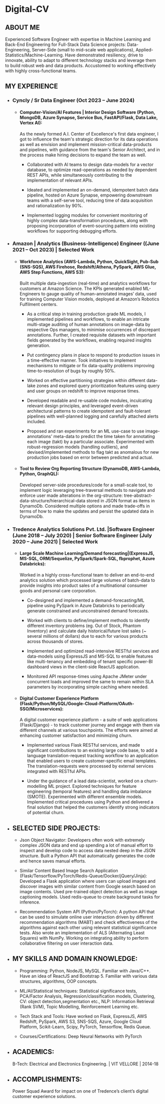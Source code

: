 # Digital-CV
## ABOUT ME
Experienced Software Engineer with expertise in Machine Learning and Back-End Engineering for Full-Stack Data Science projects: Data-Engineering, Server-Side (small to mid-scale web applications), Applied-Statistics/Machine-Learning. Have demonstrated resiliency, drive to innovate, ability to adapt to different technology stacks and leverage them to build robust web and data products. Accustomed to working effectively with highly cross-functional teams. 

## MY EXPERIENCE

- ### Cyncly / Sr Data Engineer (Oct 2023 – June 2024)  

  - #### Computer-Vision/AI Features | Interior Design Software (Python, MongoDB, Azure Synapse, Service Bus, FastAPI/Flask, Data Lake, Vertex AI):
    As the newly formed A.I. Center of Excellence's first data engineer, I got to influence the team's strategic direction for its data operations as well as envision and implement mission-critical data-products and pipelines, with guidance from the team's Senior Architect, and in the process make hiring decisions to expand the team as well.    

    - Collaborated with AI teams to design data-models for a vector database, to optimize read-operations as needed by dependent REST APIs, while simultaneously contributing to the implementation of relevant APIs. 

    - Ideated and implemented an on-demand, idempotent batch data pipeline, hosted on Azure Synapse, empowering downstream teams with a self-serve tool, reducing time of data acquisition and rationalization by 90%. 

    - Implemented logging modules for convenient monitoring of highly complex data-transformation procedures, along with proposing incorporation of event-sourcing pattern into existing workflows for supporting debugging efforts. 


- ### Amazon | Analytics (Business-Intelligence) Engineer ((June 2021 – Oct 2023) | Selected Work 

  - #### Workforce Analytics (AWS-Lambda, Python, QuickSight, Pub-Sub (SNS-SQS), AWS Firehose, Redshift/Athena, PySpark, AWS Glue, AWS Step Functions, AWS S3): 
    Built multiple data-ingestion (real-time) and analytics workflows for customers at Amazon Science. The KPIs generated enabled ML-Engineers to gauge quality of human-annotated images’ data, used for training Computer Vision models, deployed at Amazon’s Robotics Fulfilment centers. 

    - As a critical step in training production grade ML models, I implemented pipelines and workflows, to enable an intricate multi-stage auditing of human annotations on image-data by respective Ops managers, to minimise occurrences of discrepant annotations. Further, I created requisite datasets with important fields generated by the workflows, enabling required insights generation. 

    - Put contingency plans in place to respond to production issues in a time-effective manner. Took initiatives to implement mechanisms to mitigate or fix data-quality problems improving time-to-resolution of bugs by roughly 50%. 

    - Worked on effective partitioning strategies within different data-lake zones and explored query prioritization features using query and user groups on redshift to improve response times.  

    - Developed readable and re-usable code modules, inculcating relevant design principles, and leveraged event-driven architectural patterns to create idempotent and fault-tolerant pipelines with well-planned logging and carefully attached alerts included.  

    - Proposed and ran experiments for an ML use-case to use image-annotations' meta-data to predict the time taken for annotating each image (takt) by a particular associate. Experimented with robust-regression models (handling outliers), and devised/implemented methods to flag takt as anomalous for new production jobs based on error between predicted and actual.
   

  - #### Tool to Review Org Reporting Structure (DynamoDB, AWS-Lambda, Python, GraphQL):
    Developed server-side procedures/code for a small-scale tool, to implement logic leveraging tree-traversal methods to navigate and enforce user made alterations in the org-structure: tree-abstract-data-structure/hierarchical-data stored in JSON format as items in DynamoDb. Considered multiple options and made trade-offs in terms of how to make the updates and persist the updated data in DynamoDb.


- ### Tredence Analytics Solutions Pvt. Ltd. |Software Engineer (June 2018 – July 2020) | Senior Software Engineer (July 2020 – June 2021) | Selected Work 

  - #### Large Scale Machine Learning/Demand forecasting|(ExpressJS, MS-SQL, ORM/Sequelize, PySpark/Spark-SQL, fbprophet, Azure Databricks):
    Worked in a highly cross-functional team to deliver an end-to-end analytics solution which processed large volumes of batch-data to provide insights into product sales of a multinational consumer goods and personal care corporation.
    
      - Co-designed and implemented a demand-forecasting/ML pipeline using PySpark in Azure Databricks to periodically generate constrained and unconstrained demand forecasts.
        
      - Worked with clients to define/implement methods to identify different inventory problems (eg. Out of Stock, Phantom Inventory) and calculate daily historical/future lost sales (~ several millions of dollars) due to each for various products across thousands of stores.
        
      - Implemented and optimized read-intensive RESTful services and data-models using ExpressJS and MS-SQL to enable features like multi-tenancy and embedding of tenant specific power-BI dashboard views in the client-side ReactJS application.
   
      - Monitored API response-times using Apache JMeter under concurrent loads and improved the same to remain within SLA parameters by incorporating simple caching where needed.     

  - #### Digital Customer Experience Platform (Flask/Python/MySQL/Google-Cloud-Platform/OAuth-SSO/Microservices):
    A digital customer experience platform - a suite of web applications (Flask/Django) - to track customer journey and engage with them via different channels at various touchpoints. The efforts were aimed at enhancing customer satisfaction and minimizing churn.

      - Implemented various Flask RESTful services, and made significant contributions to an existing large code base, to add a language translation-request tracking workflow to an application that enabled users to create customer-specific email templates. The translation-requests were processed by external services integrated with RESTful APIs.
   
      - Under the guidance of a lead data-scientist, worked on a churn-modelling ML project. Explored techniques for feature engineering (temporal features) and handling data imbalance (SMOTE). Experimented with different ensemble models. Implemented critical procedures using Python and delivered a final solution that helped the customers identify strong indicators of potential churn.
   
- ## SELECTED SIDE PROJECTS:
  -  Json Object Navigator: Developers often work with extremely complex JSON data and end up spending a lot of manual effort to inspect and develop code to access data nested deep in the JSON structure. Built a Python API that automatically generates the code and hence saves manual efforts.
 
  - Similar Content Based Image Search Application (Flask/Tensorflow/PyTorch/Redis-Queue/Docker/jQuery/Jinja): Developed a Flask application where users can upload  images and discover images with similar content from Google search based on image contents. Used pre-trained object detection as well as image captioning models. Used redis-queue to create background tasks for inference.
 
  - Recommendation System API (Python/PyTorch): A python API that can be used to simulate online user interaction driven by different recommendation algorithms (MABT) and check effectiveness of the algorithms against each other using relevant statistical significance tests. Also wrote an implementation of ALS (Alternating Least Squares) with NumPy. Working on integrating ability to perform collaborative filtering on user interaction data.
 
- ## MY SKILLS AND DOMAIN KNOWLEDGE:
  - Programming: Python, NodeJS, MySQL. Familiar with Java/C++. Have an idea of ReactJS and Bootstrap 5. Familiar with various data structures, algorithms, OOP concepts.
 
  - ML/AI/Statistical techniques: Statistical significance tests, PCA/Factor Analysis, Regression/classification models, Clustering, CV: object detection,segmentation etc., NLP: Information Retrieval (Rank SVM), Topic Modelling, Reinforcement Learning etc.
    
  - Tech Stack and Tools: Have worked on Flask, ExpressJS, AWS Redshift, PySpark, AWS S3, SNS-SQS, Azure, Google Cloud Platform, Scikit-Learn, Scipy, PyTorch, Tensorflow, Redis Queue.
    
  - Courses/Certifications: Deep Neural Networks with PyTorch
 
- ## ACADEMICS:
  B-Tech: Electrical and Electronics Engineering. | VIT VELLORE | 2014-18 

- ## ACCOMPLISHMENTS:
  Power Squad Award for impact on one of Tredence’s client’s digital customer experience solutions. 

 
  
      








